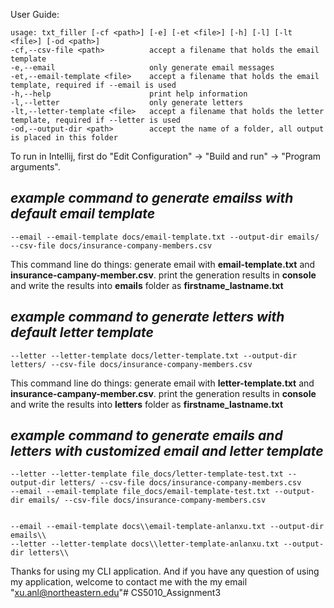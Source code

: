 
User Guide:

    usage: txt_filler [-cf <path>] [-e] [-et <file>] [-h] [-l] [-lt <file>] [-od <path>]
    -cf,--csv-file <path>          accept a filename that holds the email template
    -e,--email                     only generate email messages
    -et,--email-template <file>    accept a filename that holds the email template, required if --email is used
    -h,--help                      print help information
    -l,--letter                    only generate letters
    -lt,--letter-template <file>   accept a filename that holds the letter template, required if --letter is used
    -od,--output-dir <path>        accept the name of a folder, all output is placed in this folder


To run in Intellij, first do "Edit Configuration" -> "Build and run" -> "Program arguments".


## *example command to generate emailss with default email template*  

    --email --email-template docs/email-template.txt --output-dir emails/ --csv-file docs/insurance-company-members.csv

This command line do things: generate email with **email-template.txt** and **insurance-campany-member.csv**. print the generation results in **console** and write the results into **emails** folder as **firstname_lastname.txt**

## *example command to generate letters with default letter template*  

    --letter --letter-template docs/letter-template.txt --output-dir letters/ --csv-file docs/insurance-company-members.csv

This command line do things: generate email with **letter-template.txt** and **insurance-campany-member.csv**. print the generation results in **console** and write the results into **letters** folder as **firstname_lastname.txt**

## *example command to generate emails and letters with customized email and letter template*  

    --letter --letter-template file_docs/letter-template-test.txt --output-dir letters/ --csv-file docs/insurance-company-members.csv
    --email --email-template file_docs/email-template-test.txt --output-dir emails/ --csv-file docs/insurance-company-members.csv


    --email --email-template docs\\email-template-anlanxu.txt --output-dir emails\\
    --letter --letter-template docs\\letter-template-anlanxu.txt --output-dir letters\\
 
Thanks for using my CLI application. And if you have any question of using my application, welcome to contact me with the my email 
"xu.anl@northeastern.edu"# CS5010_Assignment3

